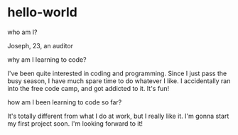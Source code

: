 # hello-world


who am I?

Joseph, 23, an auditor

why am I learning to code?

I've been quite interested in coding and programming. Since I just pass the busy season, I have much spare time to do whatever I like. I accidentally ran into the free code camp, and got addicted to it. It's fun!

how am I been learning to code so far?

It's totally different from what I do at work, but I really like it. I'm gonna start my first project soon. I'm looking forward to it! 
